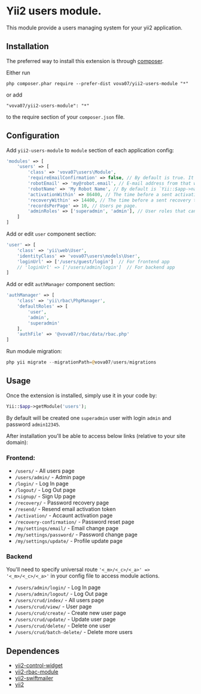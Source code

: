Yii2 users module.
==================
This module provide a users managing system for your yii2 application.

Installation
------------

The preferred way to install this extension is through [composer](http://getcomposer.org/download/).

Either run

```
php composer.phar require --prefer-dist vova07/yii2-users-module "*"
```

or add

```
"vova07/yii2-users-module": "*"
```

to the require section of your `composer.json` file.

Configuration
-------------

Add `yii2-users-module` to `module` section of each application config:

```php
'modules' => [
    'users' => [
        'class' => 'vova07\users\Module',
        'requireEmailConfirmation' => false, // By default is true. It mean that new user will need to confirm their email address.
        'robotEmail' => 'my@robot.email', // E-mail address from that will be sent all `users` emails.
        'robotName' => 'My Robot Name', // By default is `Yii::$app->name . ' robot'`.
        'activationWithin' => 86400, // The time before a sent activation token becomes invalid.
        'recoveryWithin' => 14400, // The time before a sent recovery token becomes invalid.
        'recordsPerPage' => 10, // Users pe page.
        'adminRoles' => ['superadmin', 'admin'], // User roles that can access backend module.
    ]
]
```

Add or edit `user` component section:

```php
'user' => [
    'class' => 'yii\web\User',
    'identityClass' => 'vova07\users\models\User',
    'loginUrl' => ['/users/guest/login']  // For frontend app
    // 'loginUrl' => ['/users/admin/login']  // For backend app
]
```

Add or edit `authManager` component section:

```php
'authManager' => [
    'class' => 'yii\rbac\PhpManager',
    'defaultRoles' => [
        'user',
        'admin',
        'superadmin'
    ],
    'authFile' => '@vova07/rbac/data/rbac.php'
]
```

Run module migration:

```php
php yii migrate --migrationPath=@vova07/users/migrations
```

Usage
-----

Once the extension is installed, simply use it in your code by:

```php
Yii::$app->getModule('users');
```

By default will be created one `superadmin` user with login `admin` and password `admin12345`.

After installation you'll be able to access below links (relative to your site domain):
### Frontend: ###
- `/users/` - All users page
- `/users/admin/` - Admin page
- `/login/` - Log In page
- `/logout/` - Log Out page
- `/signup/` - Sign Up page
- `/recovery/` - Password recovery page
- `/resend/` - Resend email activation token
- `/activation/` - Accaunt activation page
- `/recovery-confirmation/` - Password reset page
- `/my/settings/email/` - Email change page
- `/my/settings/password/` - Password change page
- `/my/settings/update/` - Profile update page

### Backend ###
You'll need to specify universal route `'<_m>/<_c>/<_a>' => '<_m>/<_c>/<_a>'` in your config file to access module actions.
- `/users/admin/login/` - Log In page
- `/users/admin/logout/` - Log Out page
- `/users/crud/index/` - All users page
- `/users/crud/view/` - User page
- `/users/crud/create/` - Create new user page
- `/users/crud/update/` - Update user page
- `/users/crud/delete/` - Delete one user
- `/users/crud/batch-delete/` - Delete more users

Dependences
-----------
- [yii2-control-widget](https://github.com/vova07/yii2-control-widget)
- [yii2-rbac-module](https://github.com/vova07/yii2-rbac-module)
- [yii2-swiftmailer](https://github.com/yiisoft/yii2/tree/master/extensions/swiftmailer)
- [yii2](https://github.com/yiisoft/yii2)